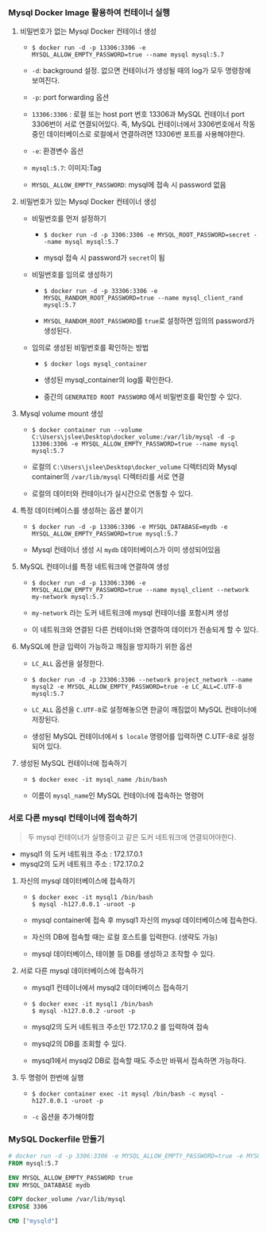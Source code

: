 ### Mysql Docker Image 활용하여 컨테이너 실행



1. 비밀번호가 없는 Mysql Docker 컨테이너 생성

   - ```
     $ docker run -d -p 13306:3306 -e MYSQL_ALLOW_EMPTY_PASSWORD=true --name mysql mysql:5.7
     ```

   - `-d`: background 설정. 없으면 컨테이너가 생성될 때의 log가 모두 명령창에 보여진다.

   - `-p`: port forwarding 옵션
   - `13306:3306` : 로컬 또는 host port 번호 13306과 MySQL 컨테이너 port 3306번이 서로 연결되어있다. 즉, MySQL 컨테이너에서 3306번호에서 작동중인 데이터베이스로 로컬에서 연결하려면 13306번 포트를 사용해야한다.
   - `-e`: 환경변수 옵션
   - `mysql:5.7`: 이미지:Tag
   - `MYSQL_ALLOW_EMPTY_PASSWORD`: mysql에 접속 시 password 없음



2. 비밀번호가 있는 Mysql Docker 컨테이너 생성

   - 비밀번호를 먼저 설정하기

     - ```
       $ docker run -d -p 3306:3306 -e MYSQL_ROOT_PASSWORD=secret --name mysql mysql:5.7
       ```

     - mysql 접속 시 password가 `secret`이 됨

   - 비밀번호를 임의로 생성하기

     - ```
       $ docker run -d -p 33306:3306 -e MYSQL_RANDOM_ROOT_PASSWORD=true --name mysql_client_rand mysql:5.7
       ```

     - `MYSQL_RANDOM_ROOT_PASSWORD`를 `true`로 설정하면 임의의 password가 생성된다.

   - 임의로 생성된 비밀번호를 확인하는 방법

     - ```
       $ docker logs mysql_container
       ```

     - 생성된 mysql_container의 log를 확인한다.

     - 중간의 `GENERATED ROOT PASSWORD` 에서 비밀번호를 확인할 수 있다.



3. Mysql volume mount 생성

   - ```
     $ docker container run --volume C:\Users\jslee\Desktop\docker_volume:/var/lib/mysql -d -p 13306:3306 -e MYSQL_ALLOW_EMPTY_PASSWORD=true --name mysql mysql:5.7
     ```

   - 로컬의 `C:\Users\jslee\Desktop\docker_volume` 디렉터리와 Mysql container의 `/var/lib/mysql` 디렉터리를 서로 연결

   - 로컬의 데이터와 컨테이너가 실시간으로 연동할 수 있다.



4. 특정 데이터베이스를 생성하는 옵션 붙이기

   - ```
     $ docker run -d -p 13306:3306 -e MYSQL_DATABASE=mydb -e MYSQL_ALLOW_EMPTY_PASSWORD=true mysql:5.7
     ```

   - Mysql 컨테이너 생성 시 `mydb` 데이터베이스가 이미 생성되어있음



5. MySQL 컨테이너를 특정 네트워크에 연결하여 생성

   - ```
     $ docker run -d -p 13306:3306 -e MYSQL_ALLOW_EMPTY_PASSWORD=true --name mysql_client --network my-network mysql:5.7
     ```

   - `my-network` 라는 도커 네트워크에 mysql 컨테이너를 포함시켜 생성

   - 이 네트워크와 연결된 다른 컨테이너와 연결하여 데이터가 전송되게 할 수 있다.



6. MySQL에 한글 입력이 가능하고 깨짐을 방지하기 위한 옵션

   - `LC_ALL` 옵션을 설정한다.

   - ```
     $ docker run -d -p 23306:3306 --network project_network --name mysql2 -e MYSQL_ALLOW_EMPTY_PASSWORD=true -e LC_ALL=C.UTF-8 mysql:5.7
     ```

   - `LC_ALL` 옵션을 `C.UTF-8`로 설정해놓으면 한글이 깨짐없이 MySQL 컨테이너에 저장된다.

   - 생성된 MySQL 컨테이너에서 `$ locale` 명령어를 입력하면 C.UTF-8로 설정되어 있다.



7. 생성된 MySQL 컨테이너에 접속하기

   - ```
     $ docker exec -it mysql_name /bin/bash
     ```

   - 이름이 `mysql_name`인 MySQL 컨테이너에 접속하는 명령어



### 서로 다른 mysql 컨테이너에 접속하기

> 두 mysql 컨테이너가 실행중이고 같은 도커 네트워크에 연결되어야한다.

- mysql1 의 도커 네트워크 주소 : 172.17.0.1
- mysql2의 도커 네트워크 주소 : 172.17.0.2



1. 자신의 mysql 데이터베이스에 접속하기

   - ```
     $ docker exec -it mysql1 /bin/bash
     $ mysql -h127.0.0.1 -uroot -p
     ```

   - mysql container에 접속 후 mysql1 자신의 mysql 데이터베이스에 접속한다.

   - 자신의 DB에 접속할 때는 로컬 호스트를 입력한다. (생략도 가능)

   - mysql 데이터베이스, 테이블 등 DB를 생성하고 조작할 수 있다.



2. 서로 다른 mysql 데이터베이스에 접속하기

   - mysql1 컨테이너에서 mysql2 데이터베이스 접속하기

   - ```
     $ docker exec -it mysql1 /bin/bash
     $ mysql -h127.0.0.2 -uroot -p
     ```

   - mysql2의 도커 네트워크 주소인 172.17.0.2 를 입력하여 접속

   - mysql2의 DB를 조회할 수 있다.

   - mysql1에서 mysql2 DB로 접속할 때도 주소만 바꿔서 접속하면 가능하다.



3. 두 명령어 한번에 실행

   - ```
     $ docker container exec -it mysql /bin/bash -c mysql -h127.0.0.1 -uroot -p
     ```

   - `-c` 옵션을 추가해야함



### MySQL Dockerfile 만들기

```dockerfile
# docker run -d -p 3306:3306 -e MYSQL_ALLOW_EMPTY_PASSWORD=true -e MYSQL_DATABASE=mydb mysql:5.7
FROM mysql:5.7

ENV MYSQL_ALLOW_EMPTY_PASSWORD true
ENV MYSQL_DATABASE mydb

COPY docker_volume /var/lib/mysql
EXPOSE 3306

CMD ["mysqld"]
```

